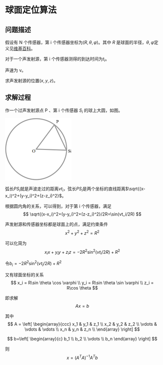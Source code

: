 # 球面定位算法

## 问题描述

假设有 N 个传感器，第 i 个传感器坐标为$(R,\theta ,\varphi)$。其中 $R$ 是球面的半径，$\theta ,\varphi$定义见[维基百科](https://zh.wikipedia.org/wiki/%E7%90%83%E5%BA%A7%E6%A8%99%E7%B3%BB)。

对于一个声发射源，第 i 个传感器测得的到达时间为$t_i$。

声速为 v。

求声发射源的位置$(x,y,z)$。

## 求解过程

作一个过声发射源点 P 、第 i 个传感器 $S_i$ 的球上大圆，如图。

![](./cube.png)

弧长$PS_i$就是声波走过的距离$vt_i$，弦长$PS_i$是两个坐标的直线距离$\sqrt{(x-x_i)^2+(y-y_i)^2+(z-z_i)^2}$。

根据圆内角的关系，可以得到，对于第 i 个传感器，满足
$$
\sqrt{(x-x_i)^2+(y-y_i)^2+(z-z_i)^2}/2R=\sin(vt_i/2R)
$$

声发射源和传感器坐标都是球面上的点，满足约束条件
$$
x^2+y^2+z^2=R^2
$$

可以化简为
$$
x_ix+y_iy+z_iz=-2R^2\sin^2(vt_i/2R)+R^2
$$

令$b_i=-2R^2\sin^2(vt_i/2R)+R^2$

又有球面坐标的关系
$$
x_i = R\sin \theta \cos \varphi \\
y_i = R\sin \theta \sin \varphi \\
z_i = R\cos \theta
$$

即求解
$$
Ax=b
$$

其中
$$
A = \left[
\begin{array}{ccc}
x_1 & y_1 & z_1 \\
x_2 & y_2 & z_2 \\
\vdots & \vdots & \vdots \\
x_n & y_n & z_n \\
\end{array} \right]
$$

$$
b=\left[
\begin{array}{c}
b_1 \\
b_2 \\
\vdots \\
b_n
\end{array} \right]
$$

则
$$
x= (A^TA)^{-1}A^Tb
$$
